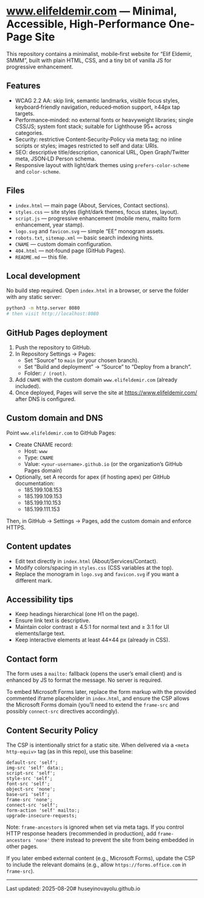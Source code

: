 # www.elifeldemir.com — Minimal, Accessible, High-Performance One-Page Site

This repository contains a minimalist, mobile‑first website for “Elif Eldemir, SMMM”, built with plain HTML, CSS, and a tiny bit of vanilla JS for progressive enhancement.

## Features

- WCAG 2.2 AA: skip link, semantic landmarks, visible focus styles, keyboard‑friendly navigation, reduced‑motion support, ≥44px tap targets.
- Performance‑minded: no external fonts or heavyweight libraries; single CSS/JS; system font stack; suitable for Lighthouse 95+ across categories.
- Security: restrictive Content‑Security‑Policy via meta tag; no inline scripts or styles; images restricted to self and data: URIs.
- SEO: descriptive title/description, canonical URL, Open Graph/Twitter meta, JSON‑LD Person schema.
- Responsive layout with light/dark themes using `prefers-color-scheme` and `color-scheme`.

## Files

- `index.html` — main page (About, Services, Contact sections).
- `styles.css` — site styles (light/dark themes, focus states, layout).
- `script.js` — progressive enhancement (mobile menu, mailto form enhancement, year stamp).
- `logo.svg` and `favicon.svg` — simple “EE” monogram assets.
- `robots.txt`, `sitemap.xml` — basic search indexing hints.
- `CNAME` — custom domain configuration.
- `404.html` — not‑found page (GitHub Pages).
- `README.md` — this file.

## Local development

No build step required. Open `index.html` in a browser, or serve the folder with any static server:

```sh
python3 -m http.server 8080
# then visit http://localhost:8080
```

## GitHub Pages deployment

1. Push the repository to GitHub.
2. In Repository Settings → Pages:
   - Set “Source” to `main` (or your chosen branch).
   - Set “Build and deployment” → “Source” to “Deploy from a branch”.
   - Folder: `/ (root)`.
3. Add `CNAME` with the custom domain `www.elifeldemir.com` (already included).
4. Once deployed, Pages will serve the site at https://www.elifeldemir.com/ after DNS is configured.

## Custom domain and DNS

Point `www.elifeldemir.com` to GitHub Pages:

- Create CNAME record:
  - Host: `www`
  - Type: `CNAME`
  - Value: `<your-username>.github.io` (or the organization’s GitHub Pages domain)
- Optionally, set A records for apex (if hosting apex) per GitHub documentation:
  - 185.199.108.153
  - 185.199.109.153
  - 185.199.110.153
  - 185.199.111.153

Then, in GitHub → Settings → Pages, add the custom domain and enforce HTTPS.

## Content updates

- Edit text directly in `index.html` (About/Services/Contact).
- Modify colors/spacing in `styles.css` (CSS variables at the top).
- Replace the monogram in `logo.svg` and `favicon.svg` if you want a different mark.

## Accessibility tips

- Keep headings hierarchical (one H1 on the page).
- Ensure link text is descriptive.
- Maintain color contrast ≥ 4.5:1 for normal text and ≥ 3:1 for UI elements/large text.
- Keep interactive elements at least 44×44 px (already in CSS).

## Contact form

The form uses a `mailto:` fallback (opens the user’s email client) and is enhanced by JS to format the message. No server is required.

To embed Microsoft Forms later, replace the form markup with the provided commented iframe placeholder in `index.html`, and ensure the CSP allows the Microsoft Forms domain (you’ll need to extend the `frame-src` and possibly `connect-src` directives accordingly).

## Content Security Policy

The CSP is intentionally strict for a static site. When delivered via a `<meta http-equiv>` tag (as in this repo), use this baseline:

```
default-src 'self';
img-src 'self' data:;
script-src 'self';
style-src 'self';
font-src 'self';
object-src 'none';
base-uri 'self';
frame-src 'none';
connect-src 'self';
form-action 'self' mailto:;
upgrade-insecure-requests;
```

Note: `frame-ancestors` is ignored when set via meta tags. If you control HTTP response headers (recommended in production), add `frame-ancestors 'none'` there instead to prevent the site from being embedded in other pages.

If you later embed external content (e.g., Microsoft Forms), update the CSP to include the relevant domains (e.g., allow `https://forms.office.com` in `frame-src`).

---
Last updated: 2025-08-20# huseyinovayolu.github.io
